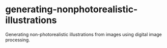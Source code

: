 # generating-nonphotorealistic-illustrations
Generating non-photorealistic illustrations from images using digital image processing.
